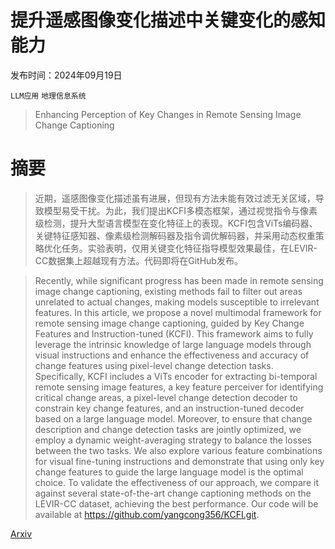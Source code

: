 # 提升遥感图像变化描述中关键变化的感知能力

发布时间：2024年09月19日

`LLM应用` `地理信息系统`

> Enhancing Perception of Key Changes in Remote Sensing Image Change Captioning

# 摘要

> 近期，遥感图像变化描述虽有进展，但现有方法未能有效过滤无关区域，导致模型易受干扰。为此，我们提出KCFI多模态框架，通过视觉指令与像素级检测，提升大型语言模型在变化特征上的表现。KCFI包含ViTs编码器、关键特征感知器、像素级检测解码器及指令调优解码器，并采用动态权重策略优化任务。实验表明，仅用关键变化特征指导模型效果最佳，在LEVIR-CC数据集上超越现有方法。代码即将在GitHub发布。

> Recently, while significant progress has been made in remote sensing image change captioning, existing methods fail to filter out areas unrelated to actual changes, making models susceptible to irrelevant features. In this article, we propose a novel multimodal framework for remote sensing image change captioning, guided by Key Change Features and Instruction-tuned (KCFI). This framework aims to fully leverage the intrinsic knowledge of large language models through visual instructions and enhance the effectiveness and accuracy of change features using pixel-level change detection tasks. Specifically, KCFI includes a ViTs encoder for extracting bi-temporal remote sensing image features, a key feature perceiver for identifying critical change areas, a pixel-level change detection decoder to constrain key change features, and an instruction-tuned decoder based on a large language model. Moreover, to ensure that change description and change detection tasks are jointly optimized, we employ a dynamic weight-averaging strategy to balance the losses between the two tasks. We also explore various feature combinations for visual fine-tuning instructions and demonstrate that using only key change features to guide the large language model is the optimal choice. To validate the effectiveness of our approach, we compare it against several state-of-the-art change captioning methods on the LEVIR-CC dataset, achieving the best performance. Our code will be available at https://github.com/yangcong356/KCFI.git.

[Arxiv](https://arxiv.org/abs/2409.12612)